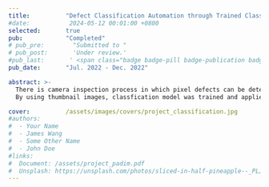 ```yaml
---
title:          "Defect Classification Automation through Trained Classification Model"
#date:           2024-05-12 00:01:00 +0800
selected:       true
pub:            "Completed"
# pub_pre:        "Submitted to "
# pub_post:       'Under review.'
#pub_last:       ' <span class="badge badge-pill badge-publication badge-success">Spotlight</span>'
pub_date:       "Jul. 2022 - Dec. 2022"

abstract: >-
  There is camera inspection process in which pixel defects can be detected. <br>
  By using thumbnail images, classfication model was trained and applied at this process to classify different types of defects label including over-defect. <br> In conclusion, This model can be classified with 95% accuracy and over-detect can be improved by more than 70%. 

cover:          /assets/images/covers/project_classification.jpg
#authors:
#  - Your Name
#  - James Wang
#  - Some Other Name
#  - John Doe
#links:
#  Document: /assets/project_padim.pdf
#  Unsplash: https://unsplash.com/photos/sliced-in-half-pineapple--_PLJZmHZzk
---
```

